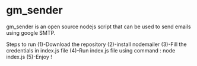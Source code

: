 # gm_sender
gm_sender is an open source nodejs script that can be used to send emails using google SMTP.

Steps to run
  (1)-Download the repository
  (2)-install nodemailer
  (3)-Fill the credentials in index.js file
  (4)-Run index.js file using command : node index.js
  (5)-Enjoy !
